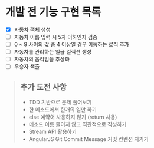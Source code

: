 # 개발 전 기능 구현 목록

- [X] 자동차 객체 생성
- [ ] 자동차 이름 입력 시 5자 이하인지 검증
- [ ] 0 ~ 9 사이의 값 중 4 이상일 경우 이동하는 로직 추가
- [ ] 자동차를 관리하는 일급 컬렉션 생성
- [ ] 자동차의 움직임을 추상화
- [ ] 우승자 색출

> ## 추가 도전 사항
> - TDD 기반으로 문제 풀어보기
> - 한 메소드에서 한개의 일만 하기
> - else 예약어 사용하지 않기 (return 사용)
> - 메소드 이름 줄이지 않고 직관적으로 작성하기
> - Stream API 활용하기
> - AngularJS Git Commit Message 커밋 컨벤션 지키기